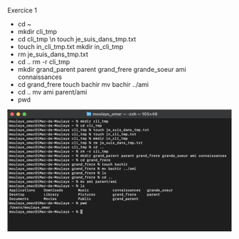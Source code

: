  Exercice 1
- cd ~
- mkdir cli_tmp
- cd cli_tmp \n
   touch je_suis_dans_tmp.txt
- touch in_cli_tmp.txt
   mkdir in_cli_tmp
- rm je_suis_dans_tmp.txt
- cd ..
  rm -r cli_tmp
- mkdir grand_parent parent grand_frere grande_soeur ami connaissances
- cd grand_frere
  touch bachir 
  mv bachir ../ami
- cd ..
  mv ami parent/ami
- pwd


![Capture d'ecran de l'exercice1](exercice1.png)
